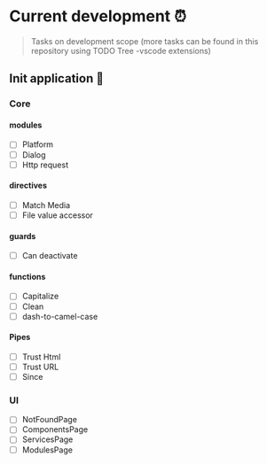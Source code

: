 # Current development ⏰

> Tasks on development scope (more tasks can be found in this repository using TODO Tree -vscode extensions)

## Init application 🎉

### Core

#### modules

- [ ] Platform
- [ ] Dialog
- [ ] Http request

#### directives

- [ ] Match Media
- [ ] File value accessor

#### guards

- [ ] Can deactivate

#### functions

- [ ] Capitalize
- [ ] Clean
- [ ] dash-to-camel-case

#### Pipes

- [ ] Trust Html
- [ ] Trust URL
- [ ] Since

### UI

- [ ] NotFoundPage
- [ ] ComponentsPage
- [ ] ServicesPage
- [ ] ModulesPage
